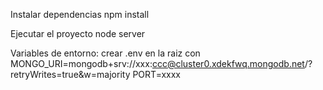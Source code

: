 Instalar dependencias
npm install

Ejecutar el proyecto
node server

Variables de entorno:
crear 
.env en la raiz con MONGO_URI=mongodb+srv://xxx:ccc@cluster0.xdekfwq.mongodb.net/?retryWrites=true&w=majority PORT=xxxx